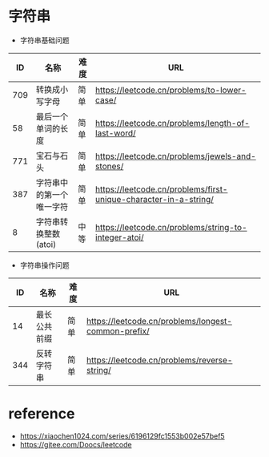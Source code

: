 
# 字符串
- 字符串基础问题

| ID     | 名称                                 | 难度      | URL                                                                                                                                          |
| ------ | ----------------------------------- | --------- | ---------------------------------------------------------------------------------------------------------------------------------------------|
| 709    | 转换成小写字母                         | 简单      | https://leetcode.cn/problems/to-lower-case/                                                                                                                                                        |
| 58     | 最后一个单词的长度                      | 简单      | https://leetcode.cn/problems/length-of-last-word/                                                                                                                                                        |
| 771    | 宝石与石头                             | 简单      | https://leetcode.cn/problems/jewels-and-stones/                                                                                                                                                        |
| 387    | 字符串中的第一个唯一字符                 | 简单      | https://leetcode.cn/problems/first-unique-character-in-a-string/                                                                                                                                                        |
| 8      | 字符串转换整数 (atoi)                  | 中等      | https://leetcode.cn/problems/string-to-integer-atoi/                                                                                                                                                        |

- 字符串操作问题

| ID     | 名称                                 | 难度      | URL                                                                                                                                          |
| ------ | ----------------------------------- | --------- | ---------------------------------------------------------------------------------------------------------------------------------------------|
| 14     | 最长公共前缀                         | 简单      | https://leetcode.cn/problems/longest-common-prefix/                                                                                                                                                       |
| 344    | 反转字符串                          | 简单      | https://leetcode.cn/problems/reverse-string/                                                                                                                                                      |


# reference
* https://xiaochen1024.com/series/6196129fc1553b002e57bef5
* https://gitee.com/Doocs/leetcode

